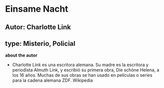 # Einsame Nacht

## **Autor**: Charlotte Link
## **type**: Misterio, Policial

**about the autor**

- Charlotte Link es una escritora alemana. Su madre es la escritora y periodista Almuth Link, y escribió su primera obra, Die schöne Helena, a los 16 años. Muchas de sus obras se han usado en películas o series para la cadena alemana ZDF. Wikipedia
